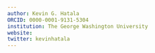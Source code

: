 ```yaml
---
author: Kevin G. Hatala
ORCID: 0000-0001-9131-5304
institution: The George Washington University
website: 
twitter: kevinhatala
---
```

